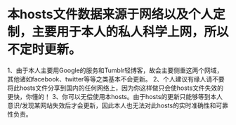 本hosts文件数据来源于网络以及个人定制，主要用于本人的私人科学上网，所以不定时更新。
=====
1、由于本人主要用Google的服务和Tumblr轻博客，故会主要侧重这两个网域，其他诸如facebook、twitter等等之类基本不会更新。
2、个人建议有缘人请不要将此hosts文件分享到国内的任何网络上，因为你这样做只会使hosts文件失效的更快，你懂的！
3、你可以无偿使用本hosts。由于hosts的更新只能够等到本人意识/发现某网站失效后才会更新，因此本人也无法对此hosts的实时准确性和可靠性负责。
